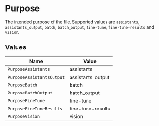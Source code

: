 # Purpose

The intended purpose of the file. Supported values are `assistants`, `assistants_output`, `batch`, `batch_output`, `fine-tune`, `fine-tune-results` and `vision`.


## Values

| Name                      | Value                     |
| ------------------------- | ------------------------- |
| `PurposeAssistants`       | assistants                |
| `PurposeAssistantsOutput` | assistants_output         |
| `PurposeBatch`            | batch                     |
| `PurposeBatchOutput`      | batch_output              |
| `PurposeFineTune`         | fine-tune                 |
| `PurposeFineTuneResults`  | fine-tune-results         |
| `PurposeVision`           | vision                    |